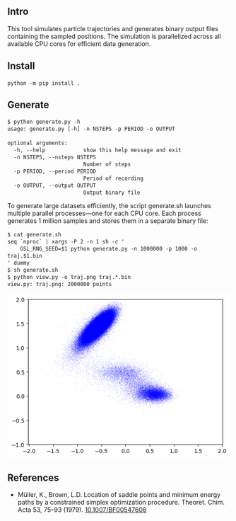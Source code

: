 <h2>Intro</h2>

This tool simulates particle trajectories and generates binary output
files containing the sampled positions. The simulation is parallelized
across all available CPU cores for efficient data generation.

<h2>Install</h2>

```
python -m pip install .
```

<h2>Generate</h2>

```
$ python generate.py -h
usage: generate.py [-h] -n NSTEPS -p PERIOD -o OUTPUT

optional arguments:
  -h, --help            show this help message and exit
  -n NSTEPS, --nsteps NSTEPS
                        Number of steps
  -p PERIOD, --period PERIOD
                        Period of recording
  -o OUTPUT, --output OUTPUT
                        Output binary file
```

To generate large datasets efficiently, the script generate.sh
launches multiple parallel processes—one for each CPU core. Each
process generates 1 million samples and stores them in a separate
binary file:

```
$ cat generate.sh
seq `nproc` | xargs -P 2 -n 1 sh -c '
    GSL_RNG_SEED=$1 python generate.py -n 1000000 -p 1000 -o traj.$1.bin
' dummy
$ sh generate.sh 
$ python view.py -o traj.png traj.*.bin
view.py: traj.png: 2000000 points
```
<p align="center" alt="Sampled particle position"><img src="img/traj.png"/></p>

<h2>References</h2>

- Müller, K., Brown, L.D. Location of saddle points and minimum energy paths by a constrained simplex optimization procedure. Theoret. Chim. Acta 53, 75–93 (1979). [10.1007/BF00547608](https://doi.org/10.1007/BF00547608)